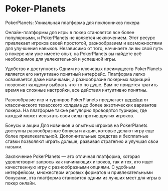 # Poker-Planets
PokerPlanets: Уникальная платформа для поклонников покера

Онлайн-платформы для игры в покер становятся все более популярными, и PokerPlanets не является исключением. Этот ресурс привлекает игроков своей простотой, разнообразием и возможностями для улучшения навыков. Независимо от того, начинаете ли вы свой путь в покере или уже имеете опыт, на PokerPlanets вы найдете всё необходимое для увлекательной и успешной игры.

Удобство и доступность
Одним из ключевых преимуществ PokerPlanets является его интуитивно понятный интерфейс. Платформа легко осваивается даже новичками, а разнообразие покерных вариаций позволяет каждому выбрать что-то по душе. Вам не придется тратить время на сложные настройки, все действия интуитивно понятны.

Разнообразие игр и турниров
PokerPlanets предлагает <a href=https://pokerplanets.com/>перейти</a> от классического техасского холдема до более экзотических вариантов покера. На платформе также регулярно проводятся турниры, где каждый может испытать свои силы против других игроков.

Бонусы и акции
Для новичков и опытных игроков на PokerPlanets доступны разнообразные бонусы и акции, которые делают игру еще более привлекательной. Дополнительные средства и бесплатные ставки позволяют играть дольше, развивая стратегию и улучшая свои навыки.

Заключение
PokerPlanets — это отличная платформа, которая удовлетворит запросы как начинающих игроков, так и тех, кто ищет качественную игру с разнообразными опциями. С удобным интерфейсом, множеством игровых форматов и привлекательными бонусами, эта платформа становится одним из лучших мест для игры в покер онлайн.
